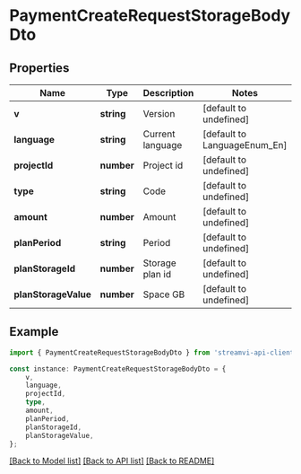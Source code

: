 # PaymentCreateRequestStorageBodyDto


## Properties

Name | Type | Description | Notes
------------ | ------------- | ------------- | -------------
**v** | **string** | Version | [default to undefined]
**language** | **string** | Current language | [default to LanguageEnum_En]
**projectId** | **number** | Project id | [default to undefined]
**type** | **string** | Code | [default to undefined]
**amount** | **number** | Amount | [default to undefined]
**planPeriod** | **string** | Period | [default to undefined]
**planStorageId** | **number** | Storage plan id | [default to undefined]
**planStorageValue** | **number** | Space GB | [default to undefined]

## Example

```typescript
import { PaymentCreateRequestStorageBodyDto } from 'streamvi-api-client';

const instance: PaymentCreateRequestStorageBodyDto = {
    v,
    language,
    projectId,
    type,
    amount,
    planPeriod,
    planStorageId,
    planStorageValue,
};
```

[[Back to Model list]](../README.md#documentation-for-models) [[Back to API list]](../README.md#documentation-for-api-endpoints) [[Back to README]](../README.md)
